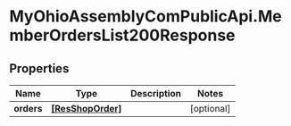 # MyOhioAssemblyComPublicApi.MemberOrdersList200Response

## Properties

Name | Type | Description | Notes
------------ | ------------- | ------------- | -------------
**orders** | [**[ResShopOrder]**](ResShopOrder.md) |  | [optional] 


